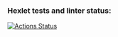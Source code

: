 ### Hexlet tests and linter status:
[![Actions Status](https://github.com/1khalimov/frontend-project-lvl1/workflows/hexlet-check/badge.svg)](https://github.com/1khalimov/frontend-project-lvl1/actions)